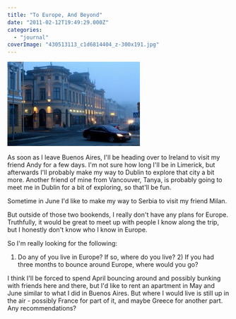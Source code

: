 ```yaml
---
title: "To Europe, And Beyond"
date: "2011-02-12T19:49:29.000Z"
categories: 
  - "journal"
coverImage: "430513113_c1d6814404_z-300x191.jpg"
---
```


[![](images/430513113_c1d6814404_z-300x191.jpg "Europe")](http://www.migratorynerd.com/wordpress/wp-content/uploads/2011/02/430513113_c1d6814404_z.jpg)

As soon as I leave Buenos Aires, I'll be heading over to Ireland to visit my friend Andy for a few days. I'm not sure how long I'll be in Limerick, but afterwards I'll probably make my way to Dublin to explore that city a bit more. Another friend of mine from Vancouver, Tanya, is probably going to meet me in Dublin for a bit of exploring, so that'll be fun.

Sometime in June I'd like to make my way to Serbia to visit my friend Milan.

But outside of those two bookends, I really don't have any plans for Europe. Truthfully, it would be great to meet up with people I know along the trip, but I honestly don't know who I know in Europe.

So I'm really looking for the following:

1) Do any of you live in Europe? If so, where do you live? 2) If you had three months to bounce around Europe, where would you go?

I think I'll be forced to spend April bouncing around and possibly bunking with friends here and there, but I'd like to rent an apartment in May and June similar to what I did in Buenos Aires. But where I would live is still up in the air - possibly France for part of it, and maybe Greece for another part. Any recommendations?
